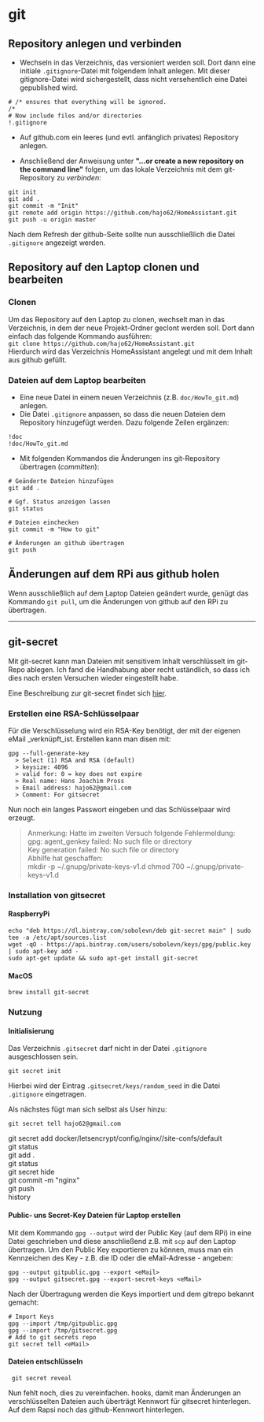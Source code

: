 # git

## Repository anlegen und verbinden

* Wechseln in das Verzeichnis, das versioniert werden soll. Dort dann eine initiale `.gitignore`-Datei mit folgendem Inhalt anlegen. Mit dieser gitignore-Datei wird sichergestellt, dass nicht versehentlich eine Datei gepublished wird.  

```
# /* ensures that everything will be ignored.
/*  
# Now include files and/or directories
!.gitignore
```

* Auf github.com ein leeres (und evtl. anfänglich privates) Repository anlegen.  

* Anschließend der Anweisung unter **"…or create a new repository on the command line"** folgen, um das lokale Verzeichnis mit dem git-Repository zu _verbinden_:  

```
git init
git add .
git commit -m "Init"
git remote add origin https://github.com/hajo62/HomeAssistant.git
git push -u origin master
```

Nach dem Refresh der github-Seite sollte nun ausschließlich die Datei `.gitignore` angezeigt werden.  

## Repository auf den Laptop clonen und bearbeiten

### Clonen

Um das Repository auf den Laptop zu clonen, wechselt man in das Verzeichnis, in dem der neue Projekt-Ordner geclont werden soll. Dort dann einfach das folgende Kommando ausführen:  
`git clone https://github.com/hajo62/HomeAssistant.git`  
Hierdurch wird das Verzeichnis HomeAssistant angelegt und mit dem Inhalt aus github gefüllt.  

### Dateien auf dem Laptop bearbeiten

* Eine neue Datei in einem neuen Verzeichnis (z.B. `doc/HowTo_git.md`) anlegen.  
*  Die Datei `.gitignore` anpassen, so dass die neuen Dateien dem Repository hinzugefügt werden. Dazu folgende Zeilen ergänzen:  

```
!doc
!doc/HowTo_git.md
```

* Mit folgenden Kommandos die Änderungen ins git-Repository übertragen (_committen_):

```
# Geänderte Dateien hinzufügen
git add .

# Ggf. Status anzeigen lassen
git status

# Dateien einchecken
git commit -m "How to git"

# Änderungen an github übertragen
git push
```

## Änderungen auf dem RPi aus github holen

Wenn ausschließlich auf dem Laptop Dateien geändert wurde, genügt das Kommando `git pull`, um die Änderungen von github auf den RPi zu übertragen.

---

## git-secret

Mit git-secret kann man Dateien mit sensitivem Inhalt verschlüsselt im git-Repo ablegen. Ich fand die Handhabung aber recht uständlich, so dass ich dies nach ersten Versuchen wieder eingestellt habe.  

Eine Beschreibung zur git-secret findet sich [hier](https://git-secret.io/installation). 

### Erstellen eine RSA-Schlüsselpaar

Für die Verschlüsselung wird ein RSA-Key benötigt, der mit der eigenen eMail _verknüpft_ist. Erstellen kann man disen mit:

```
gpg --full-generate-key
  > Select (1) RSA and RSA (default)
  > keysize: 4096
  > valid for: 0 = key does not expire
  > Real name: Hans Joachim Pross
  > Email address: hajo62@gmail.com
  > Comment: For gitsecret 
```

Nun noch ein langes Passwort eingeben und das Schlüsselpaar wird erzeugt.

> Anmerkung: Hatte im zweiten Versuch folgende Fehlermeldung:  
gpg: agent_genkey failed: No such file or directory  
Key generation failed: No such file or directory  
Abhilfe hat geschaffen:  
mkdir -p ~/.gnupg/private-keys-v1.d
chmod 700 ~/.gnupg/private-keys-v1.d

### Installation von gitsecret
#### RaspberryPi

```
echo "deb https://dl.bintray.com/sobolevn/deb git-secret main" | sudo tee -a /etc/apt/sources.list
wget -qO - https://api.bintray.com/users/sobolevn/keys/gpg/public.key | sudo apt-key add -
sudo apt-get update && sudo apt-get install git-secret
```

#### MacOS

```
brew install git-secret
```

### Nutzung

#### Initialisierung

Das Verzeichnis `.gitsecret` darf nicht in der Datei `.gitignore` ausgeschlossen sein.  

```
git secret init
```
Hierbei wird der Eintrag `.gitsecret/keys/random_seed` in die Datei `.gitignore` eingetragen.  

Als nächstes fügt man sich selbst als User hinzu:

```
git secret tell hajo62@gmail.com
```

git secret add  docker/letsencrypt/config/nginx//site-confs/default  
git status  
git add .  
git status  
git secret hide  
git commit -m "nginx"  
git push  
history  

#### Public- uns Secret-Key Dateien für Laptop erstellen

Mit dem Kommando `gpg --output` wird der Public Key (auf dem RPi) in eine Datei geschrieben und diese anschließend z.B. mit `scp` auf den Laptop übertragen. Um den Public Key exportieren zu können, muss man ein Kennzeichen des Key - z.B. die ID oder die eMail-Adresse - angeben:  
```
gpg --output gitpublic.gpg --export <eMail>
gpg --output gitsecret.gpg --export-secret-keys <eMail>
```

Nach der Übertragung werden die Keys importiert und dem gitrepo bekannt gemacht:  
```
# Import Keys
gpg --import /tmp/gitpublic.gpg
gpg --import /tmp/gitsecret.gpg
# Add to git secrets repo
git secret tell <eMail>
```

#### Dateien entschlüsseln

```
 git secret reveal
```

Nun fehlt noch, dies zu vereinfachen.
hooks, damit man Änderungen an verschlüsselten Dateien auch überträgt
Kennwort für gitsecret hinterlegen.
Auf dem Rapsi noch das github-Kennwort hinterlegen.

